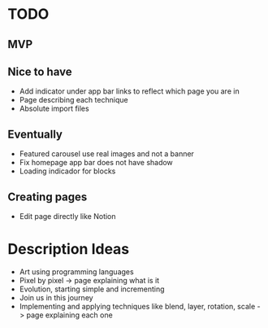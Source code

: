 # TODO

## MVP

## Nice to have
* Add indicator under app bar links to reflect which page you are in
* Page describing each technique
* Absolute import files

## Eventually
* Featured carousel use real images and not a banner
* Fix homepage app bar does not have shadow
* Loading indicador for blocks

## Creating pages
- Edit page directly like Notion

# Description Ideas
* Art using programming languages
* Pixel by pixel -> page explaining what is it
* Evolution, starting simple and incrementing
* Join us in this journey
* Implementing and applying techniques like blend, layer, rotation, scale -> page explaining each one
